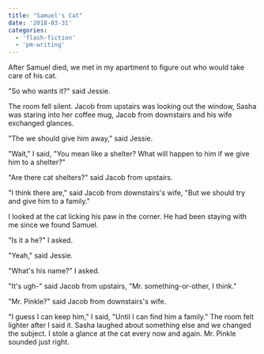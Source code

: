 ```yaml
---
title: "Samuel's Cat"
date: '2018-03-31'
categories:
  - 'flash-fiction'
  - 'pm-writing'
---
```


After Samuel died, we met in my apartment to figure out who would take care of
his cat.

"So who wants it?" said Jessie.

The room fell silent. Jacob from upstairs was looking out the window, Sasha was
staring into her coffee mug, Jacob from downstairs and his wife exchanged
glances.

"The we should give him away," said Jessie.

"Wait," I said, "You mean like a shelter? What will happen to him if we give him
to a shelter?"

"Are there cat shelters?" said Jacob from upstairs.

"I think there are," said Jacob from downstairs's wife, "But we should try and
give him to a family."

I looked at the cat licking his paw in the corner. He had been staying with me
since we found Samuel.

"Is it a he?" I asked.

"Yeah," said Jessie.

"What's his name?" I asked.

"It's ugh-" said Jacob from upstairs, "Mr. something-or-other, I think."

"Mr. Pinkle?" said Jacob from downstairs's wife.

"I guess I can keep him," I said, "Until I can find him a family." The room felt
lighter after I said it. Sasha laughed about something else and we changed the
subject. I stole a glance at the cat every now and again. Mr. Pinkle sounded
just right.
